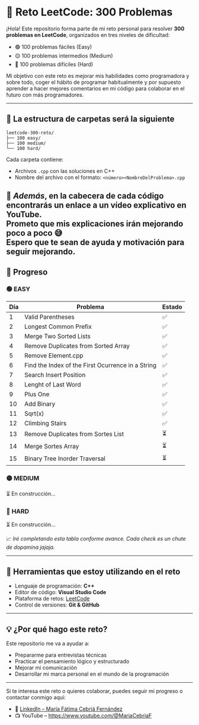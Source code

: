  # 🧠 Reto LeetCode: 300 Problemas

¡Hola! Este repositorio forma parte de mi reto personal para resolver **300 problemas en LeetCode**, organizados en tres niveles de dificultad:

- 🟢 100 problemas fáciles (Easy)
- 🟡 100 problemas intermedios (Medium)
- 🔴 100 problemas difíciles (Hard)

Mi objetivo con este reto es mejorar mis habilidades como programadora y sobre todo, coger el hábito de programar habitualmente y por supuesto aprender
a hacer mejores comentarios en mi código para colaborar en el futuro con más programadores. 

---

## 📁 La estructura de carpetas será la siguiente

```
leetcode-300-reto/
├── 100 easy/
├── 100 medium/
└── 100 hard/
```

Cada carpeta contiene:
- Archivos `.cpp` con las soluciones en C++ 
- Nombre del archivo con el formato: `<número><NombreDelProblema>.cpp`

📌 *Además*, en la cabecera de cada código encontrarás un **enlace a un vídeo explicativo en YouTube**.  
Prometo que mis explicaciones irán mejorando poco a poco 😅  
Espero que te sean de ayuda y motivación para seguir mejorando.
---

## 🚀 Progreso
### 🟢 **EASY** 

| Día | Problema                    | Estado |
|-----|-----------------------------|--------|
| 1   | Valid Parentheses           | ✅     |
| 2   | Longest Common Prefix       | ✅     |
| 3   | Merge Two Sorted Lists      | ✅     |
| 4   | Remove Duplicates from Sorted Array | ✅     |
| 5   | Remove Element.cpp          |  ✅    |
| 6   | Find the Index of the First Ocurrence in a String|  ✅    |
| 7   | Search Insert Position      |  ✅      |
| 8   | Lenght of Last Word         |  ✅      |
| 9   | Plus One                    |  ✅      |
| 10  | Add Binary                  |  ✅     |
| 11  | Sqrt(x)                     |  ✅    |
| 12  | Climbing Stairs             |  ✅    |
| 13  | Remove Duplicates from Sortes List   |  ⏳    |
| 14  | Merge Sortes Array          |  ⏳    |
| 15  | Binary Tree Inorder Traversal  |  ⏳    |


### 🟡 **MEDIUM**
 ⏳  En construcción...

### 🔴 **HARD**
 ⏳ En construcción... 



📈 *Iré completando esta tabla conforme avance. Cada check es un chute de dopamina jajaja.*

---

## 🧰 Herramientas que estoy utilizando en el reto

- Lenguaje de programación: **C++** 
- Editor de código: **Visual Studio Code**
- Plataforma de retos: [LeetCode](https://leetcode.com)
- Control de versiones: **Git & GitHub**

---

## 💡 ¿Por qué hago este reto?

Este repositorio me va a ayudar a:

- Prepararme para entrevistas técnicas
- Practicar el pensamiento lógico y estructurado
- Mejorar mi comunicación
- Desarrollar mi marca personal en el mundo de la programación


---

Si te interesa este reto o quieres colaborar, puedes seguir mi progreso o contactar conmigo aquí:

- 🔗 [LinkedIn – María Fátima Cebriá Fernández](https://www.linkedin.com/in/maría-fátima-cebriá-fernández-2219a632a/)
- 📺 YouTube – https://www.youtube.com/@MariaCebriaF

